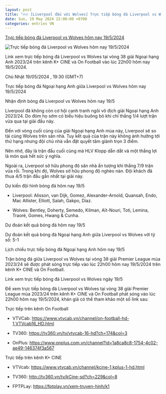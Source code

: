 ```yaml
---
layout: post
title: "🔥🔥 [Liverpool đấu với Wolves] Trực tiếp bóng đá Liverpool vs Wolves hôm nay 19/5/2024"
date: Sun, 19 May 2024 22:00:00 +0700
categories: entries VN
---
```

[Trực tiếp bóng đá Liverpool vs Wolves hôm nay 19/5/2024](https://nongnghiep.vn/truc-tiep-liverpool-vs-wolves-giai-ngoai-hang-anh-tren-on-football-hom-nay-19-5-2024-d386619.html)

![Trực tiếp bóng đá Liverpool vs Wolves hôm nay 19/5/2024](https://t.ex-cdn.com/nongnghiep.vn/resize/540x303/files/content/2024/05/19/truc-tiep-bong-da-liverpool-vs-wolves-19-5-184840_619-191030.jpg)

Link xem trực tiếp bóng đá Liverpool vs Wolves tại vòng 38 giải Ngoại hạng Anh 2023/24 trên kênh K+ CINE và On Football vào lúc 22h00 hôm nay 19/5/2024.

Chủ Nhật 19/05/2024 , 19:30 (GMT+7)

Trực tiếp bóng đá Ngoại hạng Anh giữa Liverpool vs Wolves hôm nay 19/5/2024

Nhận định bóng đá Liverpool vs Wolves hôm nay 19/5

Liverpool đã không còn cơ hội cạnh tranh ngôi vô địch giải Ngoại hạng Anh 2023/24. Do đóm họ sớm có biểu hiệu buông bỏ khi chỉ thắng 1/4 lượt trận vừa qua tại giải đấu này.

Đến với vòng cuối cùng của giải Ngoại hạng Anh mùa này, Liverpool sẽ so tài cùng Wolves trên sân nhà. Tuy kết quả của trận này không ảnh hưởng tới thứ hạng nhưng đội chủ nhà vẫn đặt quyết tâm giành trọn 3 điểm.

Nên nhớ, đây là trận đấu cuối cùng mà HLV Klopp dẫn dắt và một thắng lợi là món quà hết sức ý nghĩa.

Ngoài ra, Liverpool sở hữu phong độ sân nhà ấn tượng khi thắng 7/9 trận vừa rồi. Trong khi đó, Wolves sở hữu phong độ nghèo nàn. Đội khách đã thua 4/5 trận đấu gần nhất tại giải này.

Dự kiến đội hình bóng đá hôm nay 19/5

- Liverpool: Alisson, van Dijk, Gomez, Alexander-Arnold, Quansah, Endo, Mac Allister, Elliott, Salah, Gakpo, Diaz.

- Wolves: Bentley, Doherty, Semedo, Kilman, Aït-Nouri, Toti, Lemina, Traoré, Gomes, Hwang & Cunha.

Dự đoán kết quả bóng đá hôm nay 19/5

Dự đoán kết quả bóng đá Ngoại hạng Anh giữa Liverpool vs Wolves với tỷ số: 5-1

Lịch chiếu trực tiếp bóng đá Ngoại hạng Anh hôm nay 19/5

Trận bóng đá giữa Liverpool vs Wolves tại vòng 38 giải Premier League mùa 2023/24 sẽ được phát sóng trực tiếp vào lúc 22h00 hôm nay 19/5/2024 trên kênh K+ CINE và On Football.

Link xem trực tiếp bóng đá Liverpool vs Wolves ngày 19/5

Để xem trực tiếp bóng đá Liverpool vs Wolves tại vòng 38 giải Premier League mùa 2023/24 trên kênh K+ CINE và On Football phát sóng vào lúc 22h00 hôm nay 19/5/2024, khán giả có thể tham khảo một số link sau:

Trực tiếp trên kênh On Football

- VTVCab: https://www.vtvcab.vn/channel/on-football-hd-1,VTVcab16_HD.html

- TV360: https://tv360.vn/tv/vtvcab-16-hd?ch=174&col=3

- OnPlus: https://www.onplus.com.vn/channel?id=1a8ca8c8-1754-4c02-ae49-146374f3a567

Trực tiếp trên kênh K+ CINE

- VTVcab: https://www.vtvcab.vn/channel/kcine-1,kplus-1-hd.html

- TV360: http://tv360.vn/tv/kCine-sd?ch=229&col=8

- FPTPLay: https://fptplay.vn/xem-truyen-hinh/k1

